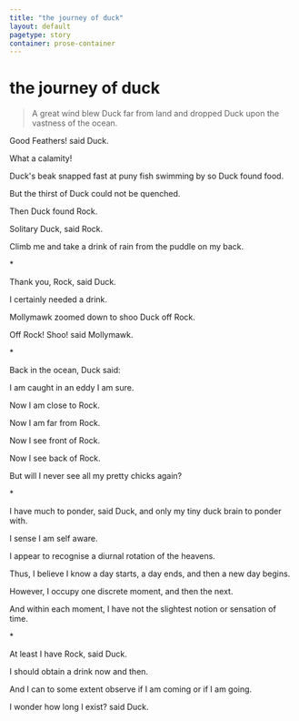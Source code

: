 ```yaml
---
title: "the journey of duck"
layout: default
pagetype: story
container: prose-container
---
```


# the journey of duck    
  
> A great wind blew Duck far from land and dropped Duck upon the vastness of the ocean.    
  
Good Feathers! said Duck.    
  
What a calamity!     
  
Duck's beak snapped fast at puny fish swimming by so Duck found food.    
  
But the thirst of Duck could not be quenched.    
  
Then Duck found Rock.    
  
Solitary Duck, said Rock.    
  
Climb me and take a drink of rain from the puddle on my back.    
  
\*  
  
Thank you, Rock, said Duck.    
  
I certainly needed a drink.    
  
Mollymawk zoomed down to shoo Duck off Rock.    
  
Off Rock! Shoo! said Mollymawk.    
  
\*  
  
Back in the ocean, Duck said:    
  
I am caught in an eddy I am sure.    
  
Now I am close to Rock.    
  
Now I am far from Rock.  
  
Now I see front of Rock.    
  
Now I see back of Rock.    
  
But will I never see all my pretty chicks again?    
  
\*  
  
I have much to ponder, said Duck, and only my tiny duck brain to ponder with.    
  
I sense I am self aware.    
  
I appear to recognise a diurnal rotation of the heavens.    
  
Thus, I believe I know a day starts, a day ends, and then a new day begins.    
  
However, I occupy one discrete moment, and then the next.  
  
And within each moment, I have not the slightest notion or sensation of time.    
  
\*  
  
At least I have Rock, said Duck.    
  
I should obtain a drink now and then.    
  
And I can to some extent observe if I am coming or if I am going.    
  
I wonder how long I exist? said Duck.    
  
  
  
  
  
